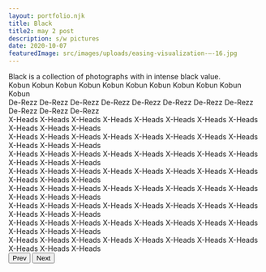 ```yaml
---
layout: portfolio.njk
title: Black
title2: may 2 post
description: s/w pictures
date: 2020-10-07
featuredImage: src/images/uploads/easing-visualization-–-16.jpg
---
```


<div class="row">
	<div class="column large-12">
		Black is a collection of photographs with in intense black  value.
	</div>
</div>
<div class="content2">
	<div class="content__slide">
		<div class="content__img">
			<div class="content__img-inner" style="background-image: url(../../assets/images/photography/black/black_001.jpg);"></div>
		</div>
		<div class="content__text-wrap">
			<span class="content__text">
					<span class="content__text-inner content__text-inner--stroke">Kobun</span>
			</span>
			<span class="content__text">
					<span class="content__text-inner">Kobun</span>
			</span>
			<span class="content__text content__text--full">
					<span class="content__text-inner content__text-inner--stroke">Kobun</span>
			</span>
			<span class="content__text">
					<span class="content__text-inner content__text-inner--stroke">Kobun</span>
			</span>
			<span class="content__text">
					<span class="content__text-inner">Kobun</span>
			</span>
			<span class="content__text content__text--full">
					<span class="content__text-inner">Kobun</span>
			</span>
			<span class="content__text">
					<span class="content__text-inner content__text-inner--bottom">Kobun</span>
			</span>
			<span class="content__text">
					<span class="content__text-inner">Kobun</span>
			</span>
			<span class="content__text content__text--full">
					<span class="content__text-inner content__text-inner--stroke">Kobun</span>
			</span>
			<span class="content__text">
					<span class="content__text-inner content__text-inner--stroke content__text-inner--bottom">Kobun</span>
			</span>
			<span class="content__text">
					<span class="content__text-inner">Kobun</span>
			</span>
		</div>
	</div>
	<div class="content__slide">
		<div class="content__img">
			<div class="content__img-inner" style="background-image: url(../../assets/images/photography/black/black_005.jpg);"></div>
		</div>
		<div class="content__text-wrap">
			<span class="content__text">
					<span class="content__text-inner content__text-inner--stroke">De-Rezz</span>
			</span>
			<span class="content__text">
					<span class="content__text-inner">De-Rezz</span>
			</span>
			<span class="content__text content__text--full">
					<span class="content__text-inner content__text-inner--stroke">De-Rezz</span>
			</span>
			<span class="content__text">
					<span class="content__text-inner content__text-inner--stroke">De-Rezz</span>
			</span>
			<span class="content__text">
					<span class="content__text-inner">De-Rezz</span>
			</span>
			<span class="content__text content__text--full">
					<span class="content__text-inner">De-Rezz</span>
			</span>
			<span class="content__text">
					<span class="content__text-inner content__text-inner--bottom">De-Rezz</span>
			</span>
			<span class="content__text">
					<span class="content__text-inner">De-Rezz</span>
			</span>
			<span class="content__text content__text--full">
					<span class="content__text-inner content__text-inner--stroke">De-Rezz</span>
			</span>
			<span class="content__text">
					<span class="content__text-inner content__text-inner--stroke content__text-inner--bottom">De-Rezz</span>
			</span>
			<span class="content__text">
					<span class="content__text-inner">De-Rezz</span>
			</span>
		</div>
	</div>
	<div class="content__slide">
		<div class="content__img">
			<div class="content__img-inner" style="background-image: url(../../assets/images/photography/black/black_006.jpg);"></div>
		</div>
		<div class="content__text-wrap">
			<span class="content__text">
					<span class="content__text-inner content__text-inner--stroke">X-Heads</span>
			</span>
			<span class="content__text">
					<span class="content__text-inner">X-Heads</span>
			</span>
			<span class="content__text content__text--full">
					<span class="content__text-inner content__text-inner--stroke">X-Heads</span>
			</span>
			<span class="content__text">
					<span class="content__text-inner content__text-inner--stroke">X-Heads</span>
			</span>
			<span class="content__text">
					<span class="content__text-inner">X-Heads</span>
			</span>
			<span class="content__text content__text--full ">
					<span class="content__text-inner">X-Heads</span>
			</span>
			<span class="content__text">
					<span class="content__text-inner content__text-inner--bottom">X-Heads</span>
			</span>
			<span class="content__text">
					<span class="content__text-inner">X-Heads</span>
			</span>
			<span class="content__text content__text--full">
					<span class="content__text-inner content__text-inner--stroke">X-Heads</span>
			</span>
			<span class="content__text">
					<span class="content__text-inner content__text-inner--stroke content__text-inner--bottom">X-Heads</span>
			</span>
			<span class="content__text">
					<span class="content__text-inner">X-Heads</span>
			</span>
		</div>
	</div>
	<div class="content__slide">
		<div class="content__img">
			<div class="content__img-inner" style="background-image: url(../../assets/images/photography/black/black_007.jpg);"></div>
		</div>
		<div class="content__text-wrap">
			<span class="content__text">
					<span class="content__text-inner content__text-inner--stroke">X-Heads</span>
			</span>
			<span class="content__text">
					<span class="content__text-inner">X-Heads</span>
			</span>
			<span class="content__text content__text--full">
					<span class="content__text-inner content__text-inner--stroke">X-Heads</span>
			</span>
			<span class="content__text">
					<span class="content__text-inner content__text-inner--stroke">X-Heads</span>
			</span>
			<span class="content__text">
					<span class="content__text-inner">X-Heads</span>
			</span>
			<span class="content__text content__text--full ">
					<span class="content__text-inner">X-Heads</span>
			</span>
			<span class="content__text">
					<span class="content__text-inner content__text-inner--bottom">X-Heads</span>
			</span>
			<span class="content__text">
					<span class="content__text-inner">X-Heads</span>
			</span>
			<span class="content__text content__text--full">
					<span class="content__text-inner content__text-inner--stroke">X-Heads</span>
			</span>
			<span class="content__text">
					<span class="content__text-inner content__text-inner--stroke content__text-inner--bottom">X-Heads</span>
			</span>
			<span class="content__text">
					<span class="content__text-inner">X-Heads</span>
			</span>
		</div>
	</div>
	<div class="content__slide">
		<div class="content__img">
			<div class="content__img-inner" style="background-image: url(../../assets/images/photography/black/black_008.jpg);"></div>
		</div>
		<div class="content__text-wrap">
			<span class="content__text">
					<span class="content__text-inner content__text-inner--stroke">X-Heads</span>
			</span>
			<span class="content__text">
					<span class="content__text-inner">X-Heads</span>
			</span>
			<span class="content__text content__text--full">
					<span class="content__text-inner content__text-inner--stroke">X-Heads</span>
			</span>
			<span class="content__text">
					<span class="content__text-inner content__text-inner--stroke">X-Heads</span>
			</span>
			<span class="content__text">
					<span class="content__text-inner">X-Heads</span>
			</span>
			<span class="content__text content__text--full ">
					<span class="content__text-inner">X-Heads</span>
			</span>
			<span class="content__text">
					<span class="content__text-inner content__text-inner--bottom">X-Heads</span>
			</span>
			<span class="content__text">
					<span class="content__text-inner">X-Heads</span>
			</span>
			<span class="content__text content__text--full">
					<span class="content__text-inner content__text-inner--stroke">X-Heads</span>
			</span>
			<span class="content__text">
					<span class="content__text-inner content__text-inner--stroke content__text-inner--bottom">X-Heads</span>
			</span>
			<span class="content__text">
					<span class="content__text-inner">X-Heads</span>
			</span>
		</div>
	</div>
	<div class="content__slide">
		<div class="content__img">
			<div class="content__img-inner" style="background-image: url(../../assets/images/photography/black/black_009.jpg);"></div>
		</div>
		<div class="content__text-wrap">
			<span class="content__text">
					<span class="content__text-inner content__text-inner--stroke">X-Heads</span>
			</span>
			<span class="content__text">
					<span class="content__text-inner">X-Heads</span>
			</span>
			<span class="content__text content__text--full">
					<span class="content__text-inner content__text-inner--stroke">X-Heads</span>
			</span>
			<span class="content__text">
					<span class="content__text-inner content__text-inner--stroke">X-Heads</span>
			</span>
			<span class="content__text">
					<span class="content__text-inner">X-Heads</span>
			</span>
			<span class="content__text content__text--full ">
					<span class="content__text-inner">X-Heads</span>
			</span>
			<span class="content__text">
					<span class="content__text-inner content__text-inner--bottom">X-Heads</span>
			</span>
			<span class="content__text">
					<span class="content__text-inner">X-Heads</span>
			</span>
			<span class="content__text content__text--full">
					<span class="content__text-inner content__text-inner--stroke">X-Heads</span>
			</span>
			<span class="content__text">
					<span class="content__text-inner content__text-inner--stroke content__text-inner--bottom">X-Heads</span>
			</span>
			<span class="content__text">
					<span class="content__text-inner">X-Heads</span>
			</span>
		</div>
	</div>
	<div class="content__slide">
		<div class="content__img">
			<div class="content__img-inner" style="background-image: url(../../assets/images/photography/black/black_010.jpg);"></div>
		</div>
		<div class="content__text-wrap">
			<span class="content__text">
					<span class="content__text-inner content__text-inner--stroke">X-Heads</span>
			</span>
			<span class="content__text">
					<span class="content__text-inner">X-Heads</span>
			</span>
			<span class="content__text content__text--full">
					<span class="content__text-inner content__text-inner--stroke">X-Heads</span>
			</span>
			<span class="content__text">
					<span class="content__text-inner content__text-inner--stroke">X-Heads</span>
			</span>
			<span class="content__text">
					<span class="content__text-inner">X-Heads</span>
			</span>
			<span class="content__text content__text--full ">
					<span class="content__text-inner">X-Heads</span>
			</span>
			<span class="content__text">
					<span class="content__text-inner content__text-inner--bottom">X-Heads</span>
			</span>
			<span class="content__text">
					<span class="content__text-inner">X-Heads</span>
			</span>
			<span class="content__text content__text--full">
					<span class="content__text-inner content__text-inner--stroke">X-Heads</span>
			</span>
			<span class="content__text">
					<span class="content__text-inner content__text-inner--stroke content__text-inner--bottom">X-Heads</span>
			</span>
			<span class="content__text">
					<span class="content__text-inner">X-Heads</span>
			</span>
		</div>
	</div>
	<div class="content__slide">
		<div class="content__img">
			<div class="content__img-inner" style="background-image: url(../../assets/images/photography/black/black_011.jpg);"></div>
		</div>
		<div class="content__text-wrap">
			<span class="content__text">
					<span class="content__text-inner content__text-inner--stroke">X-Heads</span>
			</span>
			<span class="content__text">
					<span class="content__text-inner">X-Heads</span>
			</span>
			<span class="content__text content__text--full">
					<span class="content__text-inner content__text-inner--stroke">X-Heads</span>
			</span>
			<span class="content__text">
					<span class="content__text-inner content__text-inner--stroke">X-Heads</span>
			</span>
			<span class="content__text">
					<span class="content__text-inner">X-Heads</span>
			</span>
			<span class="content__text content__text--full ">
					<span class="content__text-inner">X-Heads</span>
			</span>
			<span class="content__text">
					<span class="content__text-inner content__text-inner--bottom">X-Heads</span>
			</span>
			<span class="content__text">
					<span class="content__text-inner">X-Heads</span>
			</span>
			<span class="content__text content__text--full">
					<span class="content__text-inner content__text-inner--stroke">X-Heads</span>
			</span>
			<span class="content__text">
					<span class="content__text-inner content__text-inner--stroke content__text-inner--bottom">X-Heads</span>
			</span>
			<span class="content__text">
					<span class="content__text-inner">X-Heads</span>
			</span>
		</div>
	</div>
	<div class="content__slide">
		<div class="content__img">
			<div class="content__img-inner" style="background-image: url(../../assets/images/photography/black/black_012.jpg);"></div>
		</div>
		<div class="content__text-wrap">
			<span class="content__text">
					<span class="content__text-inner content__text-inner--stroke">X-Heads</span>
			</span>
			<span class="content__text">
					<span class="content__text-inner">X-Heads</span>
			</span>
			<span class="content__text content__text--full">
					<span class="content__text-inner content__text-inner--stroke">X-Heads</span>
			</span>
			<span class="content__text">
					<span class="content__text-inner content__text-inner--stroke">X-Heads</span>
			</span>
			<span class="content__text">
					<span class="content__text-inner">X-Heads</span>
			</span>
			<span class="content__text content__text--full ">
					<span class="content__text-inner">X-Heads</span>
			</span>
			<span class="content__text">
					<span class="content__text-inner content__text-inner--bottom">X-Heads</span>
			</span>
			<span class="content__text">
					<span class="content__text-inner">X-Heads</span>
			</span>
			<span class="content__text content__text--full">
					<span class="content__text-inner content__text-inner--stroke">X-Heads</span>
			</span>
			<span class="content__text">
					<span class="content__text-inner content__text-inner--stroke content__text-inner--bottom">X-Heads</span>
			</span>
			<span class="content__text">
					<span class="content__text-inner">X-Heads</span>
			</span>
		</div>
	</div>
	<div class="content__slide">
		<div class="content__img">
			<div class="content__img-inner" style="background-image: url(../../assets/images/photography/black/black_013.jpg);"></div>
		</div>
		<div class="content__text-wrap">
			<span class="content__text">
					<span class="content__text-inner content__text-inner--stroke">X-Heads</span>
			</span>
			<span class="content__text">
					<span class="content__text-inner">X-Heads</span>
			</span>
			<span class="content__text content__text--full">
					<span class="content__text-inner content__text-inner--stroke">X-Heads</span>
			</span>
			<span class="content__text">
					<span class="content__text-inner content__text-inner--stroke">X-Heads</span>
			</span>
			<span class="content__text">
					<span class="content__text-inner">X-Heads</span>
			</span>
			<span class="content__text content__text--full ">
					<span class="content__text-inner">X-Heads</span>
			</span>
			<span class="content__text">
					<span class="content__text-inner content__text-inner--bottom">X-Heads</span>
			</span>
			<span class="content__text">
					<span class="content__text-inner">X-Heads</span>
			</span>
			<span class="content__text content__text--full">
					<span class="content__text-inner content__text-inner--stroke">X-Heads</span>
			</span>
			<span class="content__text">
					<span class="content__text-inner content__text-inner--stroke content__text-inner--bottom">X-Heads</span>
			</span>
			<span class="content__text">
					<span class="content__text-inner">X-Heads</span>
			</span>
		</div>
	</div>
	<nav class="content__nav">
		<button class="content__nav-button content__nav-button--prev">Prev</button>
		<button class="content__nav-button content__nav-button--next">Next</button>
	</nav>
</div>

<div class="row">
	<div class="column large-4">
		<img src="../../assets/images/photography/black/black_003.jpg" alt="">
	</div>
	<div class="column large-4">
		<img src="../../assets/images/photography/black/black_002.jpg" alt="">
	</div>
	<div class="column large-4">
		<img src="../../assets/images/photography/black/black_001.jpg" alt="">
	</div>
</div>
<div class="row">
	<div class="column large-12">
		<img src="../../assets/images/photography/black/black_004.jpg" alt="">
	</div>
	<div class="column large-4">
		<img src="../../assets/images/photography/black/black_005.jpg" alt="">
	</div>
	<div class="column large-4">
		<img src="../../assets/images/photography/black/black_006.jpg" alt="">
	</div>
	<div class="column large-4">
		<img src="../../assets/images/photography/black/black_006.jpg" alt="">
	</div>
	<div class="column large-12">
		<img src="../../assets/images/photography/black/black_006.jpg" alt="">
	</div>
	<div class="column large-4">
		<img src="../../assets/images/photography/black/black_006.jpg" alt="">
	</div>
	<div class="column large-4">
		<img src="../../assets/images/photography/black/black_006.jpg" alt="">
	</div>
	<div class="column large-4">
		<img src="../../assets/images/photography/black/black_005.jpg" alt="">
	</div>
</div>
